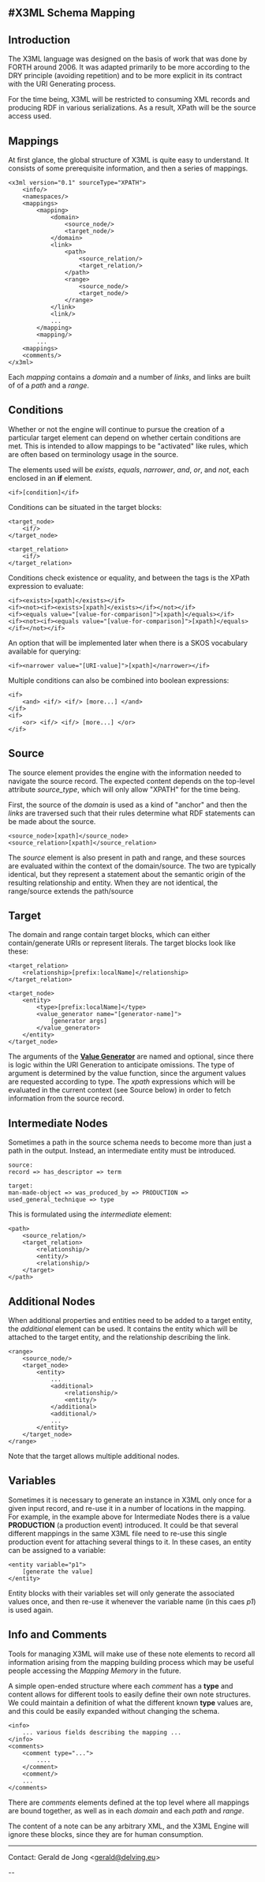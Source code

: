 #X3ML Schema Mapping
---
## Introduction

The X3ML language was designed on the basis of work that was done by FORTH around 2006. It was adapted primarily to be more according to the DRY principle (avoiding repetition) and to be more explicit in its contract with the URI Generating process.

For the time being, X3ML will be restricted to consuming XML records and producing RDF in various serializations.  As a result, XPath will be the source access used.

## Mappings

At first glance, the global structure of X3ML is quite easy to understand.  It consists of some prerequisite information, and then a series of mappings.

	<x3ml version="0.1" sourceType="XPATH">
		<info/>
	    <namespaces/>
	    <mappings>
		    <mapping>
		        <domain>
		            <source_node/>
		            <target_node/>
		        </domain>
		        <link>
		            <path>
		                <source_relation/>
		                <target_relation/>
		            </path>
		            <range>
	            	    <source_node/>
	        	        <target_node/>
	    	        </range>
		        </link>
		        <link/>
	        	...
	    	</mapping>
		    <mapping/>
		    ...
	    <mappings>
	    <comments/>
	</x3ml>

Each *mapping* contains a *domain* and a number of *links*, and links are built of of a *path* and a *range*.

## Conditions

Whether or not the engine will continue to pursue the creation of a particular target element can depend on whether certain conditions are met. This is intended to allow mappings to be "activated" like rules, which are often based on terminology usage in the source.

The elements used will be *exists*, *equals*, *narrower*, *and*, *or*, and *not*, each enclosed in an **if** element.

    <if>[condition]</if>

Conditions can be situated in the target blocks:

	<target_node>
		<if/>
	</target_node>
	
	<target_relation>
		<if/>
	</target_relation>

Conditions check existence or equality, and between the tags is the XPath expression to evaluate:

    <if><exists>[xpath]</exists></if>
    <if><not><if><exists>[xpath]</exists></if></not></if>
    <if><equals value="[value-for-comparison]">[xpath]</equals></if>
    <if><not><if><equals value="[value-for-comparison]">[xpath]</equals></if></not></if>

An option that will be implemented later when there is a SKOS vocabulary available for querying:

    <if><narrower value="[URI-value]">[xpath]</narrower></if>

Multiple conditions can also be combined into boolean expressions:

    <if>
		<and> <if/> <if/> [more...] </and>
    </if>
    <if>
		<or> <if/> <if/> [more...] </or>
    </if>

## Source

The source element provides the engine with the information needed to navigate the source record. The expected content depends on the top-level attribute *source_type*, which will only allow "XPATH" for the time being.

First, the source of the *domain* is used as a kind of "anchor" and then the *links* are traversed such that their rules determine what RDF statements can be made about the source.

	<source_node>[xpath]</source_node>
	<source_relation>[xpath]</source_relation>

The *source* element is also present in path and range, and these sources are evaluated within the context of the domain/source.  The two are typically identical, but they represent a statement about the semantic origin of the resulting relationship and entity.  When they are not identical, the range/source extends the path/source

## Target

The domain and range contain target blocks, which can either contain/generate URIs or represent literals.  The target blocks look like these:

	<target_relation>
	    <relationship>[prefix:localName]</relationship>
	</target_relation>

	<target_node>
		<entity>
			<type>[prefix:localName]</type>
			<value_generator name="[generator-name]">
			    [generator args]
			</value_generator>
		</entity>
	</target_node>

The arguments of the **[Value Generator](x3ml-value-generation.md)** are named and optional, since there is logic within the URI Generation to anticipate omissions.  The type of argument is determined by the value function, since the argument values are requested according to type.  The *xpath* expressions which will be evaluated in the current context (see Source below) in order to fetch information from the source record.

## Intermediate Nodes

Sometimes a path in the source schema needs to become more than just a path in the output.  Instead, an intermediate entity must be introduced.

	source:
	record => has_descriptor => term
	
	target:
	man-made-object => was_produced_by => PRODUCTION => used_general_technique => type

This is formulated using the *intermediate* element:

	<path>
		<source_relation/>
		<target_relation>
			<relationship/>
			<entity/>
			<relationship/>
		</target>
	</path>

## Additional Nodes

When additional properties and entities need to be added to a target entity, the *additional* element can be used.  It contains the entity which will be attached to the target entity, and the relationship describing the link.

	<range>
		<source_node/>
		<target_node>
			<entity>
				...
				<additional>
					<relationship/>
					<entity/>
				</additional>
				<additional/>
				...
			</entity>
		</target_node>
	</range>

Note that the target allows multiple additional nodes.

## Variables

Sometimes it is necessary to generate an instance in X3ML only once for a given input record, and re-use it in a number of locations in the mapping.  For example, in the example above for Intermediate Nodes there is a value **PRODUCTION** (a production event) introduced.  It could be that several different mappings in the same X3ML file need to re-use this single production event for attaching several things to it.  In these cases, an entity can be assigned to a variable:

	<entity variable="p1">
	    [generate the value]
	</entity>

Entity blocks with their variables set will only generate the associated values once, and then re-use it whenever the variable name (in this caes *p1*) is used again.

## Info and Comments

Tools for managing X3ML will make use of these note elements to record all information arising from the mapping building process which may be useful people accessing the *Mapping Memory* in the future.  

A simple open-ended structure where each *comment* has a **type** and content allows for different tools to easily define their own note structures.  We could maintain a definition of what the different known **type** values are, and this could be easily expanded without changing the schema.

	<info>
		... various fields describing the mapping ...
	</info>
	<comments>
		<comment type="...">
			....
		</comment>
		<comment/>
		...
	</comments>

There are *comments* elements defined at the top level where all mappings are bound together, as well as in each *domain* and each *path* and *range*.

The content of a note can be any arbitrary XML, and the X3ML Engine will ignore these blocks, since they are for human consumption.


---

Contact: Gerald de Jong &lt;gerald@delving.eu&gt;



















--

